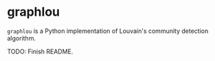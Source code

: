 # graphlou

`graphlou` is a Python implementation of Louvain's community detection algorithm.

TODO: Finish README.
